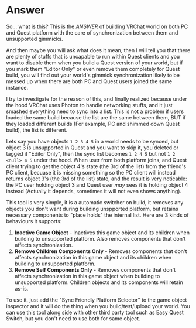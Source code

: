 # Answer

So... what is this? This is the *ANSWER* of building VRChat world on both PC and Quest platform with the care of synchronization between them and unsupported gimmicks.

And then maybe you will ask what does it mean, then I will tell you that there are plenty of stuffs that is uncapable to run within Quest clients and you want to disable them when you build a Quest version of your world, but if you mark them "Editor Only" or even remove them completely for Quest build, you will find out your world's gimmick synchronization likely to be messed up when there are both PC and Quest users joined the same instance.

I try to investigate for the reason of this, and finally realized because under the hood VRChat uses Photon to handle networking stuffs, and it just smashed everything need to sync into a list. This is not a problem if users loaded the same build because the list are the same between them, BUT if they loaded different builds (For example, PC and shimmed down Quest build), the list is different.

Lets say you have objects `1 2 3 4 5` in a world needs to be synced, but object 3 is unsupported in Quest and you want to skip it, you deleted or tagged it "Editor Only", then the sync list becomes `1 2 4 5` but not `1 2 <null> 4 5` under the hood. When user from both platform joins, and Quest client trying to get the object 4's state (the 3rd of the list) from the friend's PC client, becuase it is missing something so the PC client will instead returns object 3's (the 3rd of the list) state, and the result is very noticable: the PC user holding object 3 and Quest user *may* sees it is holding object 4 instead (Actually it depends, sometimes it will not even shows anything).

This tool is very simple, it is a automatic switcher on build, it removes any objects you don't want during building unspported platform, but retains necessary components to "place holds" the internal list. Here are 3 kinds of behaviours it supports:
1. **Inactive Game Object** - Inactives this game object and its children when building to unsupported platform. Also removes components that don't affects synchronization.
2. **Remove Children Components Only** - Removes components that don't affects synchronization in this game object and its children when building to unsupported platform.
3. **Remove Self Components Only** - Removes components that don't affects synchronization in this game object when building to unsupported platform. Children objects and its components will retain as-is.

To use it, just add the "Sync Friendly Platform Selector" to the game object inspector and it will do the thing when you build/test/upload your world.
You can use this tool along side with other third party tool such as Easy Quest Switch, but you don't need to use both for same object.